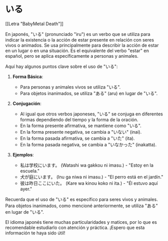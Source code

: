 # いる

[[Letra "BabyMetal Death"]]

En japonés, "いる" (pronunciado "iru") es un verbo que se utiliza para indicar la existencia o la acción de estar presente en relación con seres vivos o animados. Se usa principalmente para describir la acción de estar en un lugar o en una situación. Es el equivalente del verbo "estar" en español, pero se aplica específicamente a personas y animales.

Aquí hay algunos puntos clave sobre el uso de "いる":

1. **Forma Básica**:
    
    - Para personas y animales vivos se utiliza "いる".
    - Para objetos inanimados, se utiliza "ある" (aru) en lugar de "いる".
2. **Conjugación**:
    
    - Al igual que otros verbos japoneses, "いる" se conjuga en diferentes formas dependiendo del tiempo y la forma de la oración.
    - En la forma presente afirmativa, se mantiene como "いる".
    - En la forma presente negativa, se cambia a "いない" (inai).
    - En la forma pasada afirmativa, se cambia a "いた" (ita).
    - En la forma pasada negativa, se cambia a "いなかった" (inakatta).
3. **Ejemplos**:
    
    - 私は学校にいます。 (Watashi wa gakkou ni imasu.) - "Estoy en la escuela."
    - 犬が庭にいます。 (Inu ga niwa ni imasu.) - "El perro está en el jardín."
    - 彼は昨日ここにいた。 (Kare wa kinou koko ni ita.) - "Él estuvo aquí ayer."

Recuerda que el uso de "いる" es específico para seres vivos y animales. Para objetos inanimados, como mencioné anteriormente, se utiliza "ある" en lugar de "いる".

El idioma japonés tiene muchas particularidades y matices, por lo que es recomendable estudiarlo con atención y práctica. ¡Espero que esta información te haya sido útil!